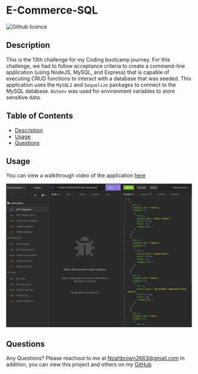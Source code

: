 # E-Commerce-SQL


![Github licence](http://img.shields.io/badge/license-MIT-blue.svg)
  
  
## Description
This is the 13th challenge for my Coding bootcamp journey. For this challenge, we had to follow acceptance criteria to create a command-line application (using NodeJS, MySQL, and Express) that is capable of executing CRUD functions to interact with a database that was seeded. This application uses the ``MySQL2`` and ``Sequelize`` packages to connect to the MySQL database. ``Dotenv`` was used for environment variables to store sensitive data.
  
## Table of Contents
* [Description](#description)
* [Usage](#usage)
* [Questions](#questions)
  
## Usage
You can view a walkthrough video of the application [here](https://raw.githubusercontent.com/Noahbrown26/EmployeeTracker/main/assets/demo.mp4)

![](./assets/images/screenshot.PNG)
  
## Questions
Any Questions? Please reachout to me at Noahbrown2663@gmail.com
In addition, you can view this project and others on my [GitHub](https://github.com/Noahbrown26)